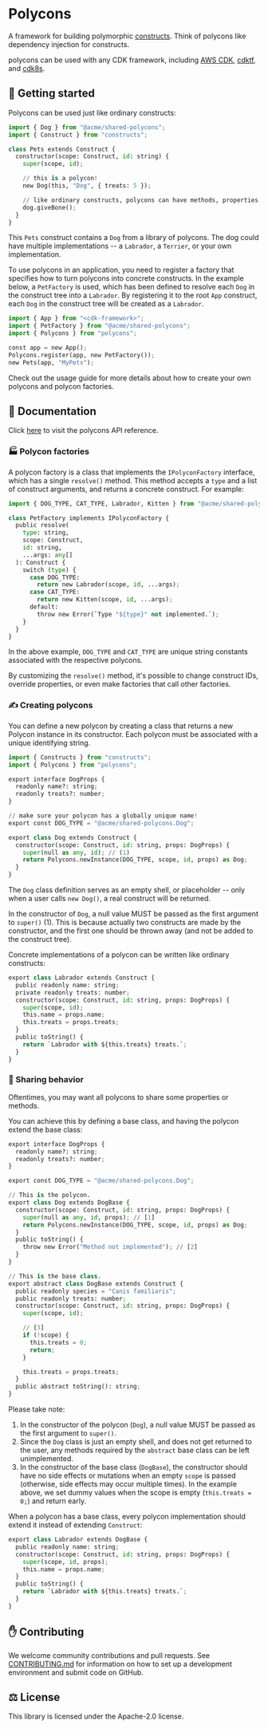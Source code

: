 # Polycons

A framework for building polymorphic [constructs](https://github.com/aws/constructs).
Think of polycons like dependency injection for constructs.

polycons can be used with any CDK framework, including [AWS CDK](https://github.com/aws/aws-cdk), [cdktf](https://github.com/hashicorp/terraform-cdk), and [cdk8s](https://github.com/cdk8s-team/cdk8s).

## 🚀 Getting started

Polycons can be used just like ordinary constructs:

```python
import { Dog } from "@acme/shared-polycons";
import { Construct } from "constructs";

class Pets extends Construct {
  constructor(scope: Construct, id: string) {
    super(scope, id);

    // this is a polycon!
    new Dog(this, "Dog", { treats: 5 });

    // like ordinary constructs, polycons can have methods, properties, etc.
    dog.giveBone();
  }
}
```

This `Pets` construct contains a `Dog` from a library of polycons.
The dog could have multiple implementations -- a `Labrador`, a `Terrier`, or your own implementation.

To use polycons in an application, you need to register a factory that specifies how to turn polycons into concrete constructs.
In the example below, a `PetFactory` is used, which has been defined to resolve each `Dog` in the construct tree into a `Labrador`.
By registering it to the root `App` construct, each `Dog` in the construct tree will be created as a `Labrador`.

```python
import { App } from "<cdk-framework>";
import { PetFactory } from "@acme/shared-polycons";
import { Polycons } from "polycons";

const app = new App();
Polycons.register(app, new PetFactory());
new Pets(app, "MyPets");
```

Check out the usage guide for more details about how to create your own polycons and polycon factories.

## 📖 Documentation

Click [here](./API.md) to visit the polycons API reference.

### 🏭 Polycon factories

A polycon factory is a class that implements the `IPolyconFactory` interface, which has a single `resolve()` method.
This method accepts a `type` and a list of construct arguments, and returns a concrete construct. For example:

```python
import { DOG_TYPE, CAT_TYPE, Labrador, Kitten } from "@acme/shared-polycons";

class PetFactory implements IPolyconFactory {
  public resolve(
    type: string,
    scope: Construct,
    id: string,
    ...args: any[]
  ): Construct {
    switch (type) {
      case DOG_TYPE:
        return new Labrador(scope, id, ...args);
      case CAT_TYPE:
        return new Kitten(scope, id, ...args);
      default:
        throw new Error(`Type "${type}" not implemented.`);
    }
  }
}
```

In the above example, `DOG_TYPE` and `CAT_TYPE` are unique string constants associated with the respective polycons.

By customizing the `resolve()` method, it's possible to change construct IDs, override properties, or even make factories that call other factories.

### ✍️ Creating polycons

You can define a new polycon by creating a class that returns a new Polycon instance in its constructor.
Each polycon must be associated with a unique identifying string.

```python
import { Constructs } from "constructs";
import { Polycons } from "polycons";

export interface DogProps {
  readonly name?: string;
  readonly treats?: number;
}

// make sure your polycon has a globally unique name!
export const DOG_TYPE = "@acme/shared-polycons.Dog";

export class Dog extends Construct {
  constructor(scope: Construct, id: string, props: DogProps) {
    super(null as any, id); // (1)
    return Polycons.newInstance(DOG_TYPE, scope, id, props) as Dog;
  }
}
```

The `Dog` class definition serves as an empty shell, or placeholder -- only when a user calls `new Dog()`, a real construct will be returned.

In the constructor of `Dog`, a null value MUST be passed as the first argument to `super()` (1).
This is because actually two constructs are made by the constructor, and the first one should be thrown away (and not be added to the construct tree).

Concrete implementations of a polycon can be written like ordinary constructs:

```python
export class Labrador extends Construct {
  public readonly name: string;
  private readonly treats: number;
  constructor(scope: Construct, id: string, props: DogProps) {
    super(scope, id);
    this.name = props.name;
    this.treats = props.treats;
  }
  public toString() {
    return `Labrador with ${this.treats} treats.`;
  }
}
```

### 🤝 Sharing behavior

Oftentimes, you may want all polycons to share some properties or methods.

You can achieve this by defining a base class, and having the polycon extend the base class:

```python
export interface DogProps {
  readonly name?: string;
  readonly treats?: number;
}

export const DOG_TYPE = "@acme/shared-polycons.Dog";

// This is the polycon.
export class Dog extends DogBase {
  constructor(scope: Construct, id: string, props: DogProps) {
    super(null as any, id, props); // [1]
    return Polycons.newInstance(DOG_TYPE, scope, id, props) as Dog;
  }
  public toString() {
    throw new Error("Method not implemented"); // [2]
  }
}

// This is the base class.
export abstract class DogBase extends Construct {
  public readonly species = "Canis familiaris";
  public readonly treats: number;
  constructor(scope: Construct, id: string, props: DogProps) {
    super(scope, id);

    // [3]
    if (!scope) {
      this.treats = 0;
      return;
    }

    this.treats = props.treats;
  }
  public abstract toString(): string;
}
```

Please take note:

1. In the constructor of the polycon (`Dog`), a null value MUST be passed as the first argument to `super()`.
2. Since the `Dog` class is just an empty shell, and does not get returned to the user, any methods required by the `abstract` base class can be left unimplemented.
3. In the constructor of the base class (`DogBase`), the constructor should have no side effects or mutations when an empty `scope` is passed (otherwise, side effects may occur multiple times). In the example above, we set dummy values when the scope is empty (`this.treats = 0;`) and return early.

When a polycon has a base class, every polycon implementation should extend it instead of extending `Construct`:

```python
export class Labrador extends DogBase {
  public readonly name: string;
  constructor(scope: Construct, id: string, props: DogProps) {
    super(scope, id, props);
    this.name = props.name;
  }
  public toString() {
    return `Labrador with ${this.treats} treats.`;
  }
}
```

## ✋ Contributing

We welcome community contributions and pull requests. See [CONTRIBUTING.md](./CONTRIBUTING.md) for information on how to set up a development environment and submit code on GitHub.

## ⚖️ License

This library is licensed under the Apache-2.0 license.
